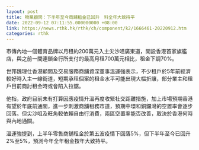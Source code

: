 ```yaml
---
layout: post
title: 物業顧問：下半年至今商舖租金已回升　料全年大致持平
date: 2022-09-12 07:11:55.000000000 +08:00
link: https://news.rthk.hk/rthk/ch/component/k2/1666461-20220912.htm
categories: rthk
---
```


市傳內地一個體育品牌以月租約200萬元入主尖沙咀廣東道，開設香港首家旗艦店，與之前一間連鎖金行所支付的最高月租700萬元相比，租金下調70%。

世邦魏理仕香港顧問及交易服務商舖資深董事溫運強表示，不少租戶於5年前經濟較好時入主一線街道，短期承租個案的租金水平可能出現大幅折讓，部分業主和租戶目前商討租金時或會陷入拉鋸。

他指，政府目前未有打算因應疫情升溫再度收緊社交距離措施，加上市場預期香港有望於年底前通關，進一步刺激商舖租務市道，預期中環和銅鑼灣的空置率會逐步回落。但尖沙咀及旺角較依賴自由行消費，兩區空置率能否改善，取決於香港何時與內地通關。

溫運強提到，上半年零售商舖租金於第五波疫情下回落5%，但下半年至今已回升2%至5%，預測今年全年租金按年大致持平。
